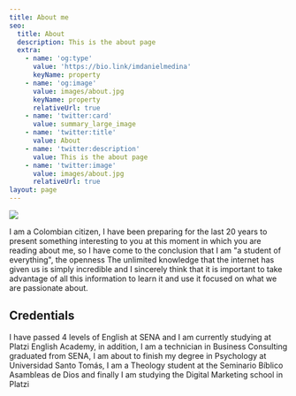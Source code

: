 ```yaml
---
title: About me
seo:
  title: About
  description: This is the about page
  extra:
    - name: 'og:type'
      value: 'https://bio.link/imdanielmedina'
      keyName: property
    - name: 'og:image'
      value: images/about.jpg
      keyName: property
      relativeUrl: true
    - name: 'twitter:card'
      value: summary_large_image
    - name: 'twitter:title'
      value: About
    - name: 'twitter:description'
      value: This is the about page
    - name: 'twitter:image'
      value: images/about.jpg
      relativeUrl: true
layout: page
---
```

![](/images/tel-74ad7d17.jpg)

I am a Colombian citizen, I have been preparing for the last 20 years to present something interesting to you at this moment in which you are reading about me, so I have come to the conclusion that I am "a student of everything", the openness The unlimited knowledge that the internet has given us is simply incredible and I sincerely think that it is important to take advantage of all this information to learn it and use it focused on what we are passionate about.

## Credentials

I have passed 4 levels of English at SENA and I am currently studying at Platzi English Academy, in addition, I am a technician in Business Consulting graduated from SENA, I am about to finish my degree in Psychology at Universidad Santo Tomás, I am a Theology student at the Seminario Bíblico Asambleas de Dios and finally I am studying the Digital Marketing school in Platzi
